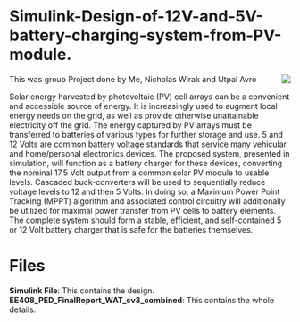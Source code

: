 # Simulink-Design-of-12V-and-5V-battery-charging-system-from-PV-module.

<img src="icon.png" align="right" />

This was group Project done by Me, Nicholas Wirak and Utpal Avro

Solar energy harvested by photovoltaic (PV) cell arrays can be a convenient and accessible
source of energy. It is increasingly used to augment local energy needs on the grid, as well as
provide otherwise unattainable electricity off the grid. The energy captured by PV arrays must
be transferred to batteries of various types for further storage and use. 5 and 12 Volts are
common battery voltage standards that service many vehicular and home/personal electronics
devices. The proposed system, presented in simulation, will function as a battery charger for
these devices, converting the nominal 17.5 Volt output from a common solar PV module to
usable levels. Cascaded buck-converters will be used to sequentially reduce voltage levels to 12
and then 5 Volts. In doing so, a Maximum Power Point Tracking (MPPT) algorithm and
associated control circuitry will additionally be utilized for maximal power transfer from PV cells
to battery elements. The complete system should form a stable, efficient, and self-contained 5
or 12 Volt battery charger that is safe for the batteries themselves.

# Files
**Simulink File**: This contains the design.<br>
**EE408_PED_FinalReport_WAT_sv3_combined**: This contains the whole details.
